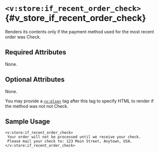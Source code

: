 # `<v:store:if_recent_order_check>`{#v_store_if_recent_order_check}

Renders its contents only if the payment method used for the most recent
order was Check.

## Required Attributes

None.

## Optional Attributes

None.

You may provide a [`<v:else>`](#v_else) tag after this tag to specify
HTML to render if the method was not not Check.

## Sample Usage

    <v:store:if_recent_order_check>
     Your order will not be processed until we receive your check.  
     Please mail your check to: 123 Main Street, Anytown, USA.
    </v:store:if_recent_order_check>
